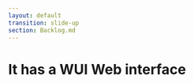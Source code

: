 ```yaml
---
layout: default
transition: slide-up
section: Backlog.md
---
```


<h1>It has a <span class="line-through">WUI</span> Web interface</h1>

<div class="flex justify-start">
  <v-switch class="inline-block">
    <template #1>
      <img class="h-100 border-2" src="/backlog.5.dark.png">
    </template>
    <template #2>
        <img class="h-100 border-2" src="/backlog.5.light.png">
    </template>
  </v-switch>
</div>

<!-- Jira get out of here -->
